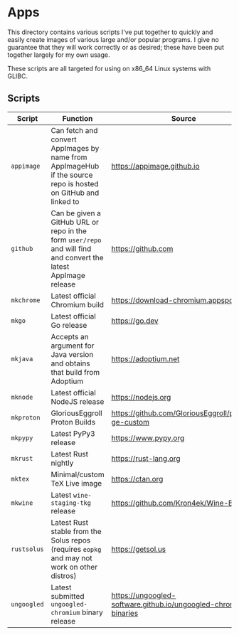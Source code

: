 # Apps

This directory contains various scripts I've put together to quickly and easily create
images of various large and/or popular programs. I give no guarantee that they will
work correctly or as desired; these have been put together largely for my own usage.

These scripts are all targeted for using on x86_64 Linux systems with GLIBC.

## Scripts

Script | Function | Source
--- | --- | ---
`appimage ` | Can fetch and convert AppImages by name from AppImageHub if the source repo is hosted on GitHub and linked to | <https://appimage.github.io>
`github   ` | Can be given a GitHub URL or repo in the form `user/repo` and will find and convert the latest AppImage release | <https://github.com>
`mkchrome ` | Latest official Chromium build | <https://download-chromium.appspot.com>
`mkgo     ` | Latest official Go release | <https://go.dev>
`mkjava   ` | Accepts an argument for Java version and obtains that build from Adoptium | <https://adoptium.net>
`mknode   ` | Latest official NodeJS release | <https://nodejs.org>
`mkproton ` | GloriousEggroll Proton Builds | <https://github.com/GloriousEggroll/proton-ge-custom>
`mkpypy   ` | Latest PyPy3 release | <https://www.pypy.org>
`mkrust   ` | Latest Rust nightly | <https://rust-lang.org>
`mktex    ` | Minimal/custom TeX Live image | <https://ctan.org>
`mkwine   ` | Latest `wine-staging-tkg` release | <https://github.com/Kron4ek/Wine-Builds>
`rustsolus` | Latest Rust stable from the Solus repos (requires `eopkg` and may not work on other distros) | <https://getsol.us>
`ungoogled` | Latest submitted `ungoogled-chromium` binary release | <https://ungoogled-software.github.io/ungoogled-chromium-binaries>
